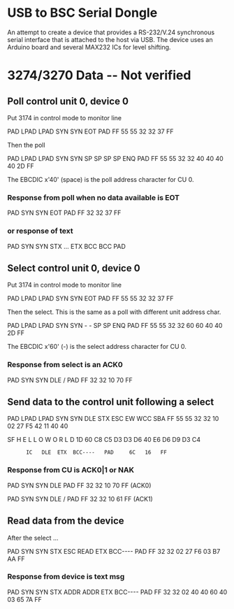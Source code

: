 USB to BSC Serial Dongle
========================

An attempt to create a device that provides a RS-232/V.24 synchronous serial interface
that is attached to the host via USB. The device uses an Arduino board and several
MAX232 ICs for level shifting.

3274/3270 Data -- Not verified
==============================

Poll control unit 0, device 0
------------------------------

Put 3174 in control mode to monitor line

PAD  LPAD LPAD SYN  SYN  EOT  PAD
FF   55   55   32   32   37   FF

Then the poll

PAD  LPAD LPAD SYN  SYN  SP   SP   SP   SP   ENQ  PAD
FF   55   55   32   32   40   40   40   40   2D   FF

The EBCDIC x'40' (space) is the poll address character for CU 0.

### Response from poll when no data available is EOT

PAD  SYN  SYN  EOT  PAD
FF   32   32   37   FF

### or response of text

PAD  SYN  SYN  STX  ...  ETX  BCC  BCC  PAD



Select control unit 0, device 0
-------------------------------

Put 3174 in control mode to monitor line

PAD  LPAD LPAD SYN  SYN  EOT  PAD
FF   55   55   32   32   37   FF

Then the select. This is the same as a poll with different unit address char.

PAD  LPAD LPAD SYN  SYN  -    -    SP   SP   ENQ  PAD
FF   55   55   32   32   60   60   40   40   2D   FF

The EBCDIC x'60' (-) is the select address character for CU 0.

### Response from select is an ACK0

PAD  SYN  SYN  DLE  /    PAD
FF   32   32   10   70   FF





Send data to the control unit following a select
------------------------------------------------

PAD  LPAD LPAD SYN  SYN  DLE  STX  ESC  EW   WCC  SBA
FF   55   55   32   32   10   02   27   F5   42   11   40   40

SF        H    E    L    L    O         W    O    R    L    D
1D   60   C8   C5   D3   D3   D6   40   E6   D6   D9   D3   C4

          IC   DLE  ETX  BCC----   PAD     6C   16   FF

### Response from CU is ACK0|1 or NAK

PAD  SYN  SYN  DLE      PAD
FF   32   32   10   70   FF     (ACK0)

PAD  SYN  SYN  DLE  /    PAD
FF   32   32   10   61   FF     (ACK1)



Read data from the device
-------------------------

After the select ...

PAD  SYN  SYN  STX  ESC  READ ETX  BCC----   PAD
FF   32   32   02   27   F6   03   B7   AA   FF

### Response from device is text msg

PAD  SYN  SYN  STX  ADDR ADDR           ETX  BCC----   PAD
FF   32   32   02   40   40   60   40   03   65   7A   FF


